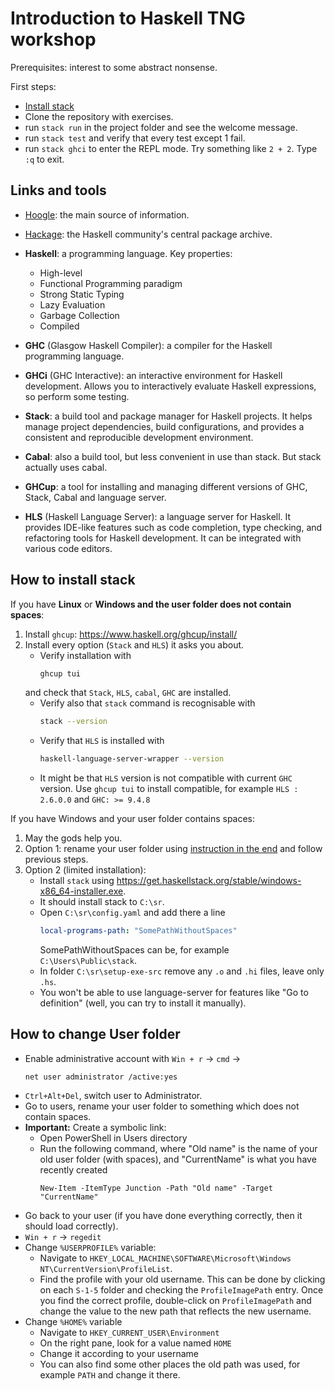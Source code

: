 # Introduction to Haskell TNG workshop

Prerequisites: interest to some abstract nonsense.

First steps:
* [Install stack](#how-to-install-stack)
* Clone the repository with exercises.
* run `stack run` in the project folder and see the welcome message.
* run `stack test` and verify that every test except 1 fail.
* run `stack ghci` to enter the REPL mode. Try something like `2 + 2`. Type `:q` to exit.


## Links and tools

* [Hoogle](https://hoogle.haskell.org/): the main source of information.
* [Hackage](https://hackage.haskell.org/): the Haskell community's central package archive.
* **Haskell**: a programming language. Key properties:
  * High-level
  * Functional Programming paradigm
  * Strong Static Typing
  * Lazy Evaluation
  * Garbage Collection
  * Compiled
  
* **GHC** (Glasgow Haskell Compiler): a compiler for the Haskell programming language.

* **GHCi** (GHC Interactive): an interactive environment for Haskell development. Allows you to interactively evaluate Haskell expressions, so perform some testing.

* **Stack**: a build tool and package manager for Haskell projects. It helps manage project dependencies, build configurations, and provides a consistent and reproducible development environment.

* **Cabal**: also a build tool, but less convenient in use than stack. But stack actually uses cabal.

* **GHCup**: a tool for installing and managing different versions of GHC, Stack, Cabal and language server.

* **HLS** (Haskell Language Server): a language server for Haskell. It provides IDE-like features such as code completion, type checking, and refactoring tools for Haskell development. It can be integrated with various code editors.

## How to install stack

If you have **Linux** or **Windows and the user folder does not contain spaces**:

1. Install `ghcup`: https://www.haskell.org/ghcup/install/
2. Install every option (`Stack` and `HLS`) it asks you about.
   * Verify installation with 
      ```bash 
      ghcup tui
      ``` 
   and check that `Stack`, `HLS`, `cabal`, `GHC` are installed.
   * Verify also that `stack` command is recognisable with
      ```bash
      stack --version
      ```
    * Verify that `HLS` is installed with
      ```bash
      haskell-language-server-wrapper --version
      ```
    * It might be that `HLS` version is not compatible with current `GHC` version. Use `ghcup tui` to install compatible, for example `HLS : 2.6.0.0` and `GHC: >= 9.4.8`

If you have Windows and your user folder contains spaces:
1. May the gods help you.
2. Option 1: rename your user folder using [instruction in the end](#how-to-change-user-folder) and follow previous steps. 
3. Option 2 (limited installation):
   * Install `stack` using https://get.haskellstack.org/stable/windows-x86_64-installer.exe.
   * It should install stack to `C:\sr`.
   * Open `C:\sr\config.yaml` and add there a line
     ```yaml
     local-programs-path: "SomePathWithoutSpaces"
     ```
     SomePathWithoutSpaces can be, for example `C:\Users\Public\stack`.
   * In folder `C:\sr\setup-exe-src` remove any `.o` and `.hi` files, leave only `.hs`.
   * You won't be able to use language-server for features like "Go to definition" (well, you can try to install it manually). 


## How to change User folder
* Enable administrative account with `Win + r` -> `cmd` ->
  ```shell
  net user administrator /active:yes
  ```
* `Ctrl+Alt+Del`, switch user to Administrator.
* Go to users, rename your user folder to something which does not contain spaces.
* **Important:** Create a symbolic link:
  * Open PowerShell in Users directory
  * Run the following command, where "Old name" is the name of your old user folder (with spaces), and "CurrentName" is what you have recently created
    ```shell
    New-Item -ItemType Junction -Path "Old name" -Target "CurrentName"
    ```
* Go back to your user (if you have done everything correctly, then it should load correctly).
* `Win + r` -> `regedit`
* Change `%USERPROFILE%` variable:
  * Navigate to `HKEY_LOCAL_MACHINE\SOFTWARE\Microsoft\Windows NT\CurrentVersion\ProfileList`.
  * Find the profile with your old username. This can be done by clicking on each `S-1-5` folder and checking the `ProfileImagePath` entry.
    Once you find the correct profile, double-click on `ProfileImagePath` and change the value to the new path that reflects the new username.
* Change `%HOME%` variable
  * Navigate to `HKEY_CURRENT_USER\Environment`
  * On the right pane, look for a value named `HOME`
  * Change it according to your username
  * You can also find some other places the old path was used, for example `PATH` and change it there.